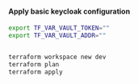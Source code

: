 #### Apply basic keycloak configuration

```bash
export TF_VAR_VAULT_TOKEN=""
export TF_VAR_VAULT_ADDR=""


terraform workspace new dev
terraform plan
terraform apply
```